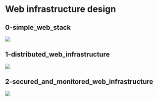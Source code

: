 # Web infrastructure design

## 0-simple_web_stack

![](https://i.imgur.com/o6y0rUf.jpg)


## 1-distributed_web_infrastructure

![](https://imgur.com/nljExsa.jpg)

## 2-secured_and_monitored_web_infrastructure

![](https://i.imgur.com/KNxw4fJ.jpg)
